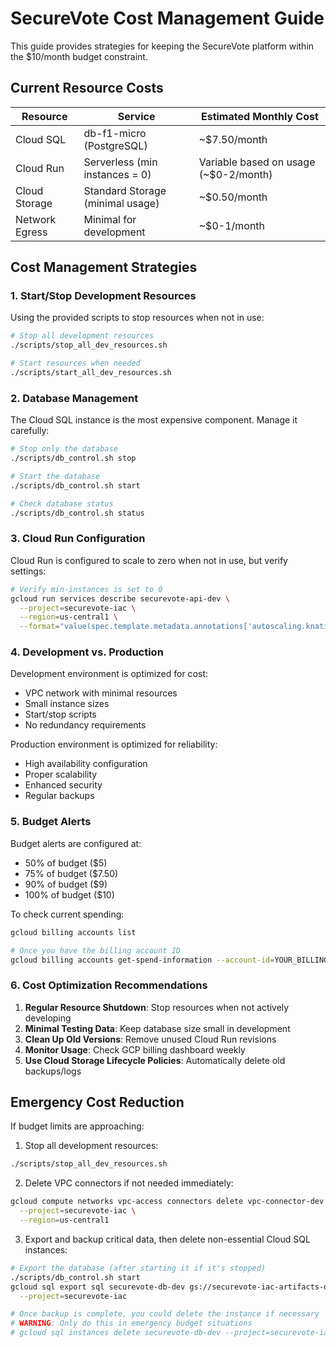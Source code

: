 # SecureVote Cost Management Guide

This guide provides strategies for keeping the SecureVote platform within the $10/month budget constraint.

## Current Resource Costs

| Resource       | Service                          | Estimated Monthly Cost                |
| -------------- | -------------------------------- | ------------------------------------- |
| Cloud SQL      | db-f1-micro (PostgreSQL)         | ~$7.50/month                          |
| Cloud Run      | Serverless (min instances = 0)   | Variable based on usage (~$0-2/month) |
| Cloud Storage  | Standard Storage (minimal usage) | ~$0.50/month                          |
| Network Egress | Minimal for development          | ~$0-1/month                           |

## Cost Management Strategies

### 1. Start/Stop Development Resources

Using the provided scripts to stop resources when not in use:

```bash
# Stop all development resources
./scripts/stop_all_dev_resources.sh

# Start resources when needed
./scripts/start_all_dev_resources.sh
```

### 2. Database Management

The Cloud SQL instance is the most expensive component. Manage it carefully:

```bash
# Stop only the database
./scripts/db_control.sh stop

# Start the database
./scripts/db_control.sh start

# Check database status
./scripts/db_control.sh status
```

### 3. Cloud Run Configuration

Cloud Run is configured to scale to zero when not in use, but verify settings:

```bash
# Verify min-instances is set to 0
gcloud run services describe securevote-api-dev \
  --project=securevote-iac \
  --region=us-central1 \
  --format="value(spec.template.metadata.annotations['autoscaling.knative.dev/minScale'])"
```

### 4. Development vs. Production

Development environment is optimized for cost:

- VPC network with minimal resources
- Small instance sizes
- Start/stop scripts
- No redundancy requirements

Production environment is optimized for reliability:

- High availability configuration
- Proper scalability
- Enhanced security
- Regular backups

### 5. Budget Alerts

Budget alerts are configured at:

- 50% of budget ($5)
- 75% of budget ($7.50)
- 90% of budget ($9)
- 100% of budget ($10)

To check current spending:

```bash
gcloud billing accounts list

# Once you have the billing account ID
gcloud billing accounts get-spend-information --account-id=YOUR_BILLING_ACCOUNT_ID
```

### 6. Cost Optimization Recommendations

1. **Regular Resource Shutdown**: Stop resources when not actively developing
2. **Minimal Testing Data**: Keep database size small in development
3. **Clean Up Old Versions**: Remove unused Cloud Run revisions
4. **Monitor Usage**: Check GCP billing dashboard weekly
5. **Use Cloud Storage Lifecycle Policies**: Automatically delete old backups/logs

## Emergency Cost Reduction

If budget limits are approaching:

1. Stop all development resources:

```bash
./scripts/stop_all_dev_resources.sh
```

2. Delete VPC connectors if not needed immediately:

```bash
gcloud compute networks vpc-access connectors delete vpc-connector-dev \
  --project=securevote-iac \
  --region=us-central1
```

3. Export and backup critical data, then delete non-essential Cloud SQL instances:

```bash
# Export the database (after starting it if it's stopped)
./scripts/db_control.sh start
gcloud sql export sql securevote-db-dev gs://securevote-iac-artifacts-dev/db-backups/backup-$(date +%Y%m%d).sql \
  --project=securevote-iac

# Once backup is complete, you could delete the instance if necessary
# WARNING: Only do this in emergency budget situations
# gcloud sql instances delete securevote-db-dev --project=securevote-iac
```
